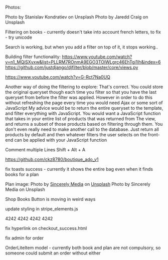 Photos:

Photo by Stanislav Kondratiev on Unsplash
Photo by Jaredd Craig on Unsplash

Filtering on books - currently doesn't take into account french letters, to fix - try unicode

Search is working, but when you add a filter on top of it, it stops working..

Building filter functionality:
https://www.youtube.com/watch?v=n1_MQiSXyxw&list=PLLRM7ROnmA9EGO3TOlWLgrc46EhTgj1Ih&index=6
https://github.com/justdjango/djfilter/blob/master/core/views.py

https://www.youtube.com/watch?v=G-Rct7Na0UQ


Another way of doing the filtering to explore:
That's correct. You could store the original queryset though each time you filter so that you have the last queryset from before the filter was applied. However in order to do this without refreshing the page every time you would need Ajax or some sort of JavaScript
My advice would be to return the entire queryset to the template, and filter everything with JavaScript.
You would want a JavaScript function that takes in your entire list of products that was returned from The view, and returns a subset of those products based on filtering through them. You don't even really need to make another call to the database. Just return all products by default and then whatever filters the user selects on the front-end can be applied with your JavaScript function

Comment multiple Lines
Shift + Alt + A


https://github.com/ckz8780/boutique_ado_v1



fix toasts success - currently it shows the entire bag even when it finds books for a plan

Plan image:
<span>Photo by <a href="https://unsplash.com/@sincerelymedia?utm_source=unsplash&amp;utm_medium=referral&amp;utm_content=creditCopyText">Sincerely Media</a> on <a href="https://unsplash.com/s/photos/books?utm_source=unsplash&amp;utm_medium=referral&amp;utm_content=creditCopyText">Unsplash</a></span>
Photo by Sincerely Media on Unsplash

Shop Books Button is moving in weird ways

update styling in stripe_elements.js

4242 4242 4242 4242

fix hyperlink on checkout_success.html

fix admin for order

OrderLiteItem model - currently both book and plan are not compulsory, so someone could submit an order without either